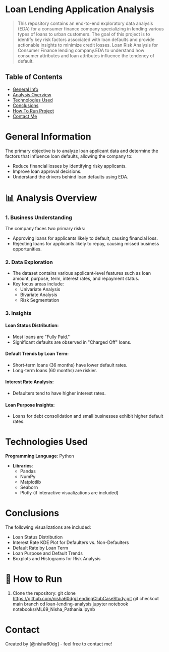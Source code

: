 # Loan Lending Application Analysis
> This repository contains an end-to-end exploratory data analysis (EDA) for a consumer finance company specializing in lending various types of loans to urban customers. 
The goal of this project is to identify key risk factors associated with loan defaults and provide actionable insights to minimize credit losses.
Loan Risk Analysis for Consumer Finance lending company.EDA to understand how consumer attributes and loan attributes influence the tendency of default.


## Table of Contents
* [General Info](#general-information)
* [Analysis Overview](#analysis-overview)
* [Technologies Used](#technologies-used)
* [Conclusions](#conclusions)
* [How To Run Project](#how-to-run-project)
* [Contact Me](#contact)


# General Information
The primary objective is to analyze loan applicant data and determine the factors that influence loan defaults, allowing the company to:
- Reduce financial losses by identifying risky applicants.
- Improve loan approval decisions.
- Understand the drivers behind loan defaults using EDA.


# 📊 **Analysis Overview**
### 1. **Business Understanding**
The company faces two primary risks:
- Approving loans for applicants likely to default, causing financial loss.
- Rejecting loans for applicants likely to repay, causing missed business opportunities.

### 2. **Data Exploration**
- The dataset contains various applicant-level features such as loan amount, purpose, term, interest rates, and repayment status.
- Key focus areas include:
  - Univariate Analysis
  - Bivariate Analysis
  - Risk Segmentation

### 3. **Insights**
#### Loan Status Distribution:
- Most loans are "Fully Paid."
- Significant defaults are observed in "Charged Off" loans.

#### Default Trends by Loan Term:
- Short-term loans (36 months) have lower default rates.
- Long-term loans (60 months) are riskier.

#### Interest Rate Analysis:
- Defaulters tend to have higher interest rates.

#### Loan Purpose Insights:
- Loans for debt consolidation and small businesses exhibit higher default rates.


# Technologies Used
 **Programming Language**: Python
- **Libraries**: 
  - Pandas
  - NumPy
  - Matplotlib
  - Seaborn
  - Plotly (if interactive visualizations are included)

# Conclusions
The following visualizations are included:
- Loan Status Distribution
- Interest Rate KDE Plot for Defaulters vs. Non-Defaulters
- Default Rate by Loan Term
- Loan Purpose and Default Trends
- Boxplots and Histograms for Risk Analysis


# 🚀 **How to Run**
1. Clone the repository:
   git clone https://github.com/nisha60dg/LendingClubCaseStudy.git
   git checkout main branch
   cd loan-lending-analysis
   jupyter notebook notebooks/ML69_Nisha_Pathania.ipynb


# Contact
Created by [@nisha60dg] - feel free to contact me!

